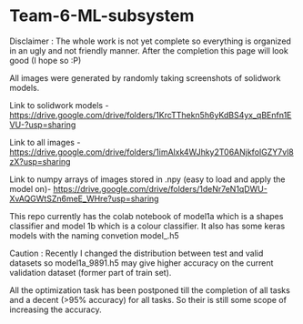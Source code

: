 # Team-6-ML-subsystem

Disclaimer : The whole work is not yet complete so everything is organized in an ugly and not friendly manner. After the completion this page will look good (I hope so :P)

All images were generated by randomly taking screenshots of solidwork models.

Link to solidwork models - 
https://drive.google.com/drive/folders/1KrcTThekn5h6yKdBS4yx_qBEnfn1EVU-?usp=sharing 

Link to all images - 
https://drive.google.com/drive/folders/1imAlxk4WJhky2T06ANjkfoIGZY7vl8zX?usp=sharing

Link to numpy arrays of images stored in .npy (easy to load and apply the model on)-
https://drive.google.com/drive/folders/1deNr7eN1qDWU-XvAQGWtSZn6meE_WHre?usp=sharing

This repo currently has the colab notebook of model1a which is a shapes classifier and model 1b which is a colour classifier. It also has some keras models with the naming convetion model<task>_<accuracy>.h5

Caution : Recently I changed the distribution between test and valid datasets so model1a_9891.h5 may give higher accuracy on the current validation dataset (former part of train set).

All the optimization task has been postponed till the completion of all tasks and a decent (>95% accuracy) for all tasks. So their is still some scope of increasing the accuracy. 

